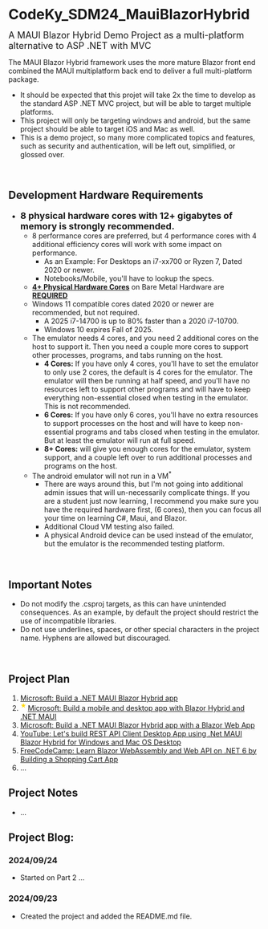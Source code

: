 <h1 style="margin: 0">CodeKy_SDM24_MauiBlazorHybrid</h1>

<font size="4">A MAUI Blazor Hybrid Demo Project as a multi-platform alternative to ASP .NET with MVC</font>

The MAUI Blazor Hybrid framework uses the more mature Blazor front end combined the MAUI multiplatform back end to deliver a full multi-platform package.
 
- It should be expected that this projet will take 2x the time to develop as the standard ASP .NET MVC project, but will be able to target multiple platforms.
- This project will only be targeting windows and android, but the same project should be able to target iOS and Mac as well.
- This is a demo project, so many more complicated topics and features, such as security and authentication, will be left out, simplified, or glossed over.

&nbsp; 
## Development Hardware Requirements
- **<b><font size="4">8 physical hardware cores with 12+ gigabytes of memory is strongly recommended.</font></b>**
	- 8 performance cores are preferred, but 4 performance cores with 4 additional efficiency cores will work with some impact on performance.
		- As an Example: For Desktops an i7-xx700 or Ryzen 7, Dated 2020 or newer.
		- Notebooks/Mobile, you'll have to lookup the specs.
	- **<u>4+ Physical Hardware Cores**</u> on Bare Metal Hardware are **<u>REQUIRED</u>**
	- Windows 11 compatible cores dated 2020 or newer are recommended, but not required.  
		- A 2025 i7-14700 is up to 80% faster than a 2020 i7-10700. 
		- Windows 10 expires Fall of 2025.  
	- The emulator needs 4 cores, and you need 2 additional cores on the host to support it.  Then you need a couple more cores to support other processes, programs, and tabs running on the host. 
		- **4 Cores:** If you have only 4 cores, you'll have to set the emulator to only use 2 cores, the default is 4 cores for the emulator.  The emulator will then be running at half speed, and you'll have no resources left to support other programs and will have to keep everything non-essential closed when testing in the emulator.  This is not recommended.
		- **6 Cores:** If you have only 6 cores, you'll have no extra resources to support processes on the host and will have to keep non-essential programs and tabs closed when testing in the emulator.  But at least the emulator will run at full speed.
		- **8+ Cores:** will give you enough cores for the emulator, system support, and a couple left over to run additional processes and programs on the host.
	- The android emulator will not run in a VM<sup>*</sup>
		- There are ways around this, but I'm not going into additional admin issues that will un-necessarily complicate things.  If you are a student just now learning, I recommend you make sure you have the required hardware first, (6 cores), then you can focus all your time on learning C#, Maui, and Blazor.
		- Additional Cloud VM testing also failed.
		- A physical Android device can be used instead of the emulator, but the emulator is the recommended testing platform.

&nbsp;
##	Important Notes
- Do not modify the .csproj targets, as this can have unintended consequences.  As an example, by default the project should restrict the use of incompatible libraries.
- Do not use underlines, spaces, or other special characters in the project name. Hyphens are allowed but discouraged.

&nbsp;
## Project Plan
1. [Microsoft: Build a .NET MAUI Blazor Hybrid app](https://learn.microsoft.com/en-us/aspnet/core/blazor/hybrid/tutorials/maui?view=aspnetcore-8.0)
1. <sup style="color: gold; font-weight: bold"> &#9733; </sup> [Microsoft: Build a mobile and desktop app with Blazor Hybrid and .NET MAUI](https://learn.microsoft.com/en-us/training/modules/build-blazor-hybrid/)
1. [Microsoft: Build a .NET MAUI Blazor Hybrid app with a Blazor Web App](https://learn.microsoft.com/en-us/aspnet/core/blazor/hybrid/tutorials/maui-blazor-web-app?view=aspnetcore-8.0)
1. [YouTube: Let's build REST API Client Desktop App using .Net MAUI Blazor Hybrid for Windows and Mac OS Desktop](https://www.youtube.com/watch?app=desktop&v=HKMhgOAZLWw)
1. [FreeCodeCamp: Learn Blazor WebAssembly and Web API on .NET 6 by Building a Shopping Cart App](https://www.freecodecamp.org/news/learn-blazor-webassembly-and-web-api-on-net-6-by-building-a-shopping-cart-app/)
1. ...

## Project Notes
- ... 

## Project Blog: 

### 2024/09/24
- Started on Part 2 ... 

### 2024/09/23 
- Created the project and added the README.md file.